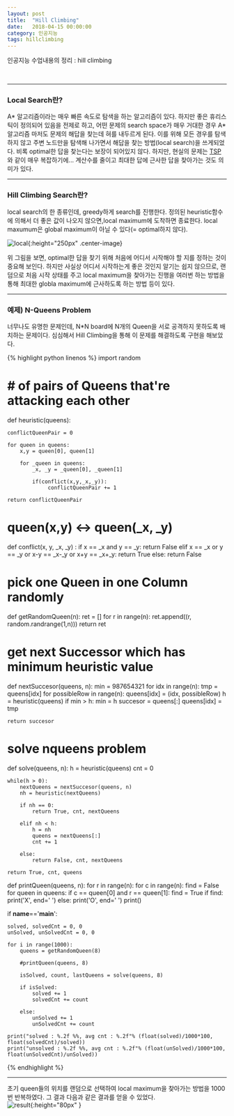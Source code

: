 ```yaml
---
layout: post
title:  "Hill Climbing"
date:   2018-04-15 00:00:00
category: 인공지능
tags: hillclimbing
---
```


인공지능 수업내용의 정리 : hill climbing


<!-- more -->

<br>

---

### Local Search란?

A* 알고리즘이라는 매우 빠른 속도로 탐색을 하는 알고리즘이 있다. 하지만 좋은 휴리스틱이 정의되어 있음을 전제로 하고, 어떤 문제의 search space가 매우 거대한 경우 A* 알고리즘 마저도 문제의 해답을 찾는데 혀를 내두르게 된다. 이를 위해 모든 경우를 탐색하지 않고 주변 노드만을 탐색해 나가면서 해답을 찾는 방법(local search)을 쓰게되었다. 비록 optimal한 답을 찾는다는 보장이 되어있지 않다. 하지만, 현실의 문제는 [TSP](https://en.wikipedia.org/wiki/Travelling_salesman_problem)와 같이 매우 복잡하기에... 계산수를 줄이고 최대한 답에 근사한 답을 찾아가는 것도 의미가 있다.


---

### Hill Climbing Search란?

local search의 한 종류인데, greedy하게 search를 진행한다. 정의된 heuristic함수에 의해서 더 좋은 값이 나오지 않으면,local maximum에 도착하면 종료한다. local maxumum은 global maximum이 아닐 수 있다(= optimal하지 않다).

![local]({{site.url}}/asset/algorithm/local.png){:height="250px" .center-image}  

위 그림을 보면, optimal한 답을 찾기 위해 처음에 어디서 시작해야 할 지를 정하는 것이 중요해 보인다. 하지만 사실상 어디서 시작하는게 좋은 것인지 알기는 쉽지 않으므로, 랜덤으로 처음 시작 상태를 주고 local maximum을 찾아가는 진행을 여러번 하는 방법을 통해 최대한 globla maximum에 근사하도록 하는 방법 등이 있다.

---

### 예제) N-Queens Problem

너무나도 유명한 문제인데, N*N board에 N개의 Queen을 서로 공격하지 못하도록 배치하는 문제이다. 심심해서 Hill Climbing을 통해 이 문제를 해결하도록 구현을 해보았다.

{% highlight python linenos %}
import random

# # of pairs of Queens that're attacking each other
def heuristic(queens):
	
	conflictQueenPair = 0

	for queen in queens:
		x,y = queen[0], queen[1]

		for _queen in queens:
			_x, _y = _queen[0], _queen[1]

			if(conflict(x,y,_x,_y)):
				 conflictQueenPair += 1
				
	return conflictQueenPair

# queen(x,y) <-> queen(_x, _y)
def conflict(x, y, _x, _y) :
	if x == _x and y == _y:
		return False
	elif x == _x or y == _y or x-y == _x-_y or x+y == _x+_y:
		return True
	else:
		return False

# pick one Queen in one Column randomly
def getRandomQueen(n):
	ret = []
	for r in range(n):
		ret.append((r, random.randrange(1,n)))
	return ret

# get next Successor which has minimum heuristic value
def nextSuccesor(queens, n):
	min = 987654321
	for idx in range(n):
		tmp = queens[idx]
		for possibleRow in range(n):
			queens[idx] = (idx, possibleRow)
			h = heuristic(queens)
			if min > h:
				min = h
				succesor = queens[:]
		queens[idx] = tmp

	return succesor

# solve nqueens problem
def solve(queens, n):
	h = heuristic(queens)
	cnt = 0
	
	while(h > 0):
		nextQueens = nextSuccesor(queens, n)
		nh = heuristic(nextQueens)

		if nh == 0:
			return True, cnt, nextQueens

		elif nh < h:
			h = nh
			queens = nextQueens[:]
			cnt += 1
			
		else:
			return False, cnt, nextQueens

	return True, cnt, queens


def printQueen(queens, n):
	for r in range(n):
		for c in range(n):
			find = False
			for queen in queens:
				if c == queen[0] and r == queen[1]:
					find = True
			if find:
				print('X', end=' ')
			else:
				print('O', end=' ')
		print()

if __name__=='__main__':

	solved, solvedCnt = 0, 0
	unSolved, unSolvedCnt = 0, 0
	
	for i in range(1000):
		queens = getRandomQueen(8)
		
		#printQueen(queens, 8)

		isSolved, count, lastQueens = solve(queens, 8)
		
		if isSolved:
			solved += 1
			solvedCnt += count

		else:
			unSolved += 1
			unSolvedCnt += count

	print("solved : %.2f %%, avg cnt : %.2f"% (float(solved)/1000*100, float(solvedCnt)/solved))
	print("unsolved : %.2f %%, avg cnt : %.2f"% (float(unSolved)/1000*100, float(unSolvedCnt)/unSolved))

{% endhighlight %}

--- 

초기 queen들의 위치를 랜덤으로 선택하여 local maximum을 찾아가는 방법을 1000번 반복하였다. 그 결과 다음과 같은 결과를 얻을 수 있었다.  
![result]({{site.url}}/asset/algorithm/result.png){:height="80px" }  
